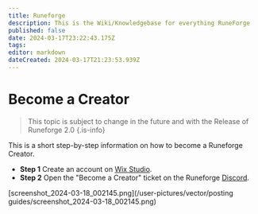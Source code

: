 ```yaml
---
title: Runeforge
description: This is the Wiki/Knowledgebase for everything RuneForge
published: false
date: 2024-03-17T23:22:43.175Z
tags: 
editor: markdown
dateCreated: 2024-03-17T21:23:53.939Z
---
```


# Become a Creator

> This topic is subject to change in the future and with the Release of Runeforge 2.0
{.is-info}


This is a short step-by-step information on how to become a Runeforge Creator.

- **Step 1**
Create an account on [Wix Studio](https://de.wix.com/studio). 
- **Step 2**
Open the "Become a Creator" ticket on the Runeforge [Discord](https://discord.com/invite/runeforge).

[screenshot_2024-03-18_002145.png](/user-pictures/vector/posting guides/screenshot_2024-03-18_002145.png)